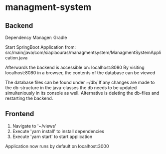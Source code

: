 # managment-system
## Backend
Dependency Manager: Gradle

Start SpringBoot Application from:
src/main/java/com/siaplaouras/managmentsystem/ManagmentSystemApplication.java

Afterwards the backend is accessible on: localhost:8080
By visiting localhost:8080 in a browser, the contents of the database can be viewed

The database files can be found under ~/db/
If any changes are made to the db-structure in the java-classes the db needs to be updated simulteniously in its console as well.
Alternative is deleting the db-files and restarting the backend.

## Frontend
1. Navigate to '~/views'
2. Execute 'yarn install' to install dependencies
3. Execute 'yarn start' to start application

Application now runs by default on localhost:3000